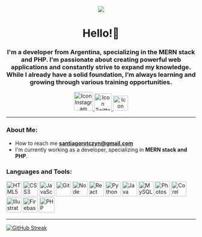 <div id="header" align="center">
  <img src="http://drive.google.com/uc?export=view&id=1eBi2Frc6I2uQ0BVYMailf09MBx-bXdmZ"/>
  <h1 align="center">Hello!👋</h1>
  <h3 align="center">
   I'm a developer from Argentina, specializing in the MERN stack and PHP. I'm passionate about creating powerful web applications and constantly strive to expand my knowledge. While I already have a solid foundation, I’m always learning and growing through various training opportunities.
  </h3>
  <a href="https://www.instagram.com/santisinho/" target="_blank">
    <img src="https://www.svgrepo.com/show/520798/instagram.svg" alt="Icon Instagram" width="50px"/>
  </a>
  <a href="https://twitter.com/rotczyn" target="_blank">
    <img src="https://www.svgrepo.com/show/510291/twitter.svg" alt="Icon Twitter" width="46px"/>
  </a>
  <a href="https://www.linkedin.com/in/rotczyn/" target="_blank">
    <img src="https://www.svgrepo.com/show/510045/linkedin.svg" alt="Icon LinkedIn" width="40px"/>
  </a>
</div>
<hr>

### About Me:
- How to reach me **santiagorotczyn@gmail.com**
- I'm currently working as a developer, specializing in **MERN stack and PHP**.

<h3>Languages and Tools:</h3>
<div>
  <img src="https://www.svgrepo.com/show/512355/html-124.svg" alt="HTML5" width="40px"/>
  <img src="https://www.svgrepo.com/show/508794/css3-01.svg" alt="CSS3" width="40px"/>
  <img src="https://www.svgrepo.com/show/512400/javascript-155.svg" alt="JavaScript" width="40px"/>
  <img src="https://www.svgrepo.com/show/473619/git.svg" alt="Git" width="40px"/>
  <img src="https://www.svgrepo.com/show/314392/node.svg" alt="Node" width="40px"/>
  <img src="https://www.svgrepo.com/show/503536/react.svg" alt="React" width="40px"/>
  <img src="https://www.svgrepo.com/show/512738/python-127.svg" alt="Python" width="40px"/>
  <img src="https://www.svgrepo.com/show/508921/java.svg" alt="Java" width="40px"/>
  <img src="https://www.svgrepo.com/show/394296/mysql.svg" alt="MySQL" width="40px"/>
  <img src="https://www.svgrepo.com/show/508752/photoshop.svg" alt="Photoshop" width="40px"/>
  <img src="https://www.svgrepo.com/show/508792/corel-draw.svg" alt="Corel" width="40px"/>
  <img src="https://www.svgrepo.com/show/508749/illustrator.svg" alt="Illustrator" width="40px"/>
  <img src="https://www.svgrepo.com/show/473606/firebase.svg" alt="Firebase" width="40px"/>
  <img src="https://www.svgrepo.com/show/512378/php.svg" alt="PHP" width="40px"/>
</div>
<hr>

[![GitHub Streak](https://github-readme-streak-stats.herokuapp.com?user=rotczyn&theme=tokyonight&hide_border=true&border_radius=6.4&date_format=j%20M%5B%20Y%5D&mode=weekly&card_width=1000&background=53%2C8A10EB%2C2E0F4A)](https://git.io/streak-stats)
